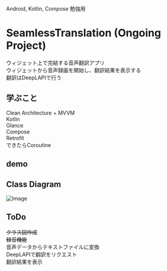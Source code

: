 Android, Kotlin, Compose 勉強用

# SeamlessTranslation (Ongoing Project)

ウィジェット上で完結する音声翻訳アプリ  
ウィジェットから音声録画を開始し、翻訳結果を表示する  
翻訳はDeepLAPIで行う

## 学ぶこと
Clean Architecture + MVVM  
Kotlin  
Glance  
Compose  
Retrofit  
できたらCoroutine  

## demo

## Class Diagram
![Image](https://github.com/user-attachments/assets/0f46fe53-4c2b-4463-8cf6-6b413b1b092a)  

## ToDo 
~~クラス図作成~~  
~~録音機能~~  
音声データからテキストファイルに変換  
DeepLAPIで翻訳をリクエスト  
翻訳結果を表示  
